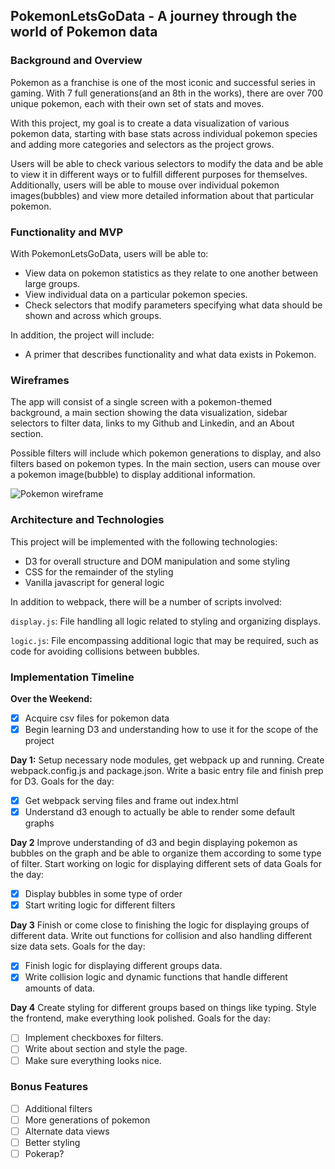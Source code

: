 ## PokemonLetsGoData - A journey through the world of Pokemon data

### Background and Overview

Pokemon as a franchise is one of the most iconic and successful series in gaming. With 7 full generations(and an 8th in the works), there are over 700 unique pokemon, each with their own set of stats and moves. 

With this project, my goal is to create a data visualization of various pokemon data, starting with base stats across individual pokemon species and adding more categories and selectors as the project grows. 

Users will be able to check various selectors to modify the data and be able to view it in different ways or to fulfill different purposes for themselves. Additionally, users will be able to mouse over individual pokemon images(bubbles) and view more detailed information about that particular pokemon. 

### Functionality and MVP

With PokemonLetsGoData, users will be able to:
- View data on pokemon statistics as they relate to one another between large groups.
- View individual data on a particular pokemon species.
- Check selectors that modify parameters specifying what data should be shown and across which groups.

In addition, the project will include:
- A primer that describes functionality and what data exists in Pokemon.

### Wireframes

The app will consist of a single screen with a pokemon-themed background, a main section showing the data visualization, sidebar selectors to filter data, links to my Github and Linkedin, and an About section.

Possible filters will include which pokemon generations to display, and also filters based on pokemon types.
In the main section, users can mouse over a pokemon image(bubble) to display additional information. 

![Pokemon wireframe](https://github.com/marshallycheng/Pokemon-LetsGoData/blob/master/pokemon-js-wireframe.png)

### Architecture and Technologies

This project will be implemented with the following technologies:
- D3 for overall structure and DOM manipulation and some styling
- CSS for the remainder of the styling
- Vanilla javascript for general logic

In addition to webpack, there will be a number of scripts involved:

`display.js`: File handling all logic related to styling and organizing displays.

`logic.js`: File encompassing additional logic that may be required, such as code for avoiding collisions between bubbles.

### Implementation Timeline

**Over the Weekend:**

- [x] Acquire csv files for pokemon data
- [x] Begin learning D3 and understanding how to use it for the scope of the project

**Day 1:** Setup necessary node modules, get webpack up and running. Create webpack.config.js and package.json. Write a basic entry file and finish prep for D3. 
Goals for the day:
- [x] Get webpack serving files and frame out index.html
- [x] Understand d3 enough to actually be able to render some default graphs

**Day 2** Improve understanding of d3 and begin displaying pokemon as bubbles on the graph and be able to organize them according to some type of filter. Start working on logic for displaying different sets of data
Goals for the day:
- [x] Display bubbles in some type of order
- [x] Start writing logic for different filters

**Day 3** Finish or come close to finishing the logic for displaying groups of different data. Write out functions for collision and also handling different size data sets.
Goals for the day:
- [x] Finish logic for displaying different groups data.
- [x] Write collision logic and dynamic functions that handle different amounts of data.

**Day 4** Create styling for different groups based on things like typing. Style the frontend, make everything look polished. 
Goals for the day:
- [ ] Implement checkboxes for filters.
- [ ] Write about section and style the page.
- [ ] Make sure everything looks nice.

### Bonus Features
- [ ] Additional filters
- [ ] More generations of pokemon
- [ ] Alternate data views
- [ ] Better styling
- [ ] Pokerap?
